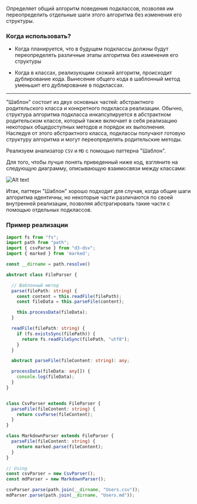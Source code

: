 
Определяет общий алгоритм поведения подклассов, позволяя им переопределить отдельные шаги этого алгоритма без изменения его структуры.

### Когда использовать?

- Когда планируется, что в будущем подклассы должны будут переопределять различные этапы алгоритма без изменения его структуры

- Когда в классах, реализующим схожий алгоритм, происходит дублирование кода. Вынесение общего кода в шаблонный метод уменьшит его дублирование в подклассах.

---

"Шаблон" состоит из двух основных частей: абстрактного родительского класса и конкретного подкласса реализации. Обычно, структура алгоритма подкласса инкапсулируется в абстрактном родительском классе, который также включает в себя реализацию некоторых общедоступных методов и порядок их выполнения. Наследуя от этого абстрактного класса, подклассы получают готовую структуру алгоритма и могут переопределять родительские методы.

Реализуем анализатор `CSV` и `MD` с помощью паттерна "Шаблон".

Для того, чтобы лучше понять приведенный ниже код, взгляните на следующую диаграмму, описывающую взаимосвязи между классами:


![Alt text](Шаблонный%20метод%20~%20Template%20Method.png)

Итак, паттерн "Шаблон" хорошо подходит для случая, когда общие шаги алгоритма идентичны, но некоторые части различаются по своей внутренней реализации, позволяя абстрагировать такие части с помощью отдельных подклассов.

### Пример реализации

```ts
import fs from "fs";
import path from "path";
import { csvParse } from "d3-dsv";
import { marked } from 'marked';

const __dirname = path.resolve()

abstract class FileParser {

  // Шаблонный метод
  parse(filePath: string) {
    const content = this.readFile(filePath);
    const fileData = this.parseFile(content);

    this.processData(fileData);
  }

  readFile(filePath: string) {
    if (fs.existsSync(filePath)) {
      return fs.readFileSync(filePath, "utf8");
    }
  }

  abstract parseFile(fileContent: string): any;

  processData(fileData: any[]) {
    console.log(fileData);
  }
}


class CsvParser extends FileParser {
  parseFile(fileContent: string) {
    return csvParse(fileContent);
  }
}

class MarkdownParser extends FileParser {
  parseFile(fileContent: string) {
    return marked.parse(fileContent);
  }
}

// Using
const csvParser = new CsvParser();
const mdParser = new MarkdownParser();

csvParser.parse(path.join(__dirname, "Users.csv"));
mdParser.parse(path.join(__dirname, "Users.md"));

```

